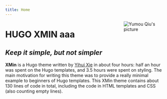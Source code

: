 ```yaml
---
title: Home
---
```


<img src="https://faculty.sites.iastate.edu/yumouqiu/files/styles/profile_picture/public/2018-11/Yumou_1.JPG?itok=YznaJy5l" style="max-width:25%;min-width:40px;float:right;padding-left:10px;" alt="Yumou Qiu's picture" />

# HUGO XMIN  aaa

## _Keep it simple, but not simpler_

**XMin** is a Hugo theme written by [Yihui Xie](https://yihui.name) in about four hours: half an hour was spent on the Hugo templates, and 3.5 hours were spent on styling. The main motivation for writing this theme was to provide a really minimal example to beginners of Hugo templates. This XMin theme contains about 130 lines of code in total, including the code in HTML templates and CSS (also counting empty lines).

